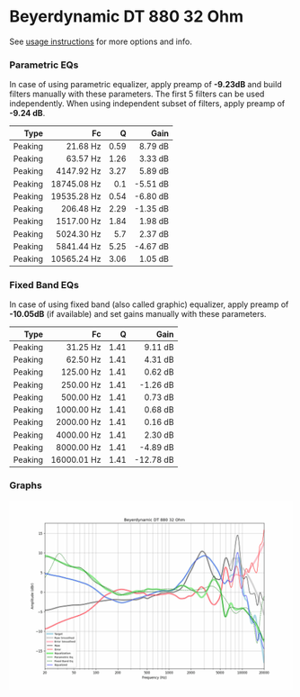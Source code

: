 # Beyerdynamic DT 880 32 Ohm
See [usage instructions](https://github.com/jaakkopasanen/AutoEq#usage) for more options and info.

### Parametric EQs
In case of using parametric equalizer, apply preamp of **-9.23dB** and build filters manually
with these parameters. The first 5 filters can be used independently.
When using independent subset of filters, apply preamp of **-9.24 dB**.

| Type    | Fc          |    Q | Gain     |
|--------:|------------:|-----:|---------:|
| Peaking | 21.68 Hz    | 0.59 | 8.79 dB  |
| Peaking | 63.57 Hz    | 1.26 | 3.33 dB  |
| Peaking | 4147.92 Hz  | 3.27 | 5.89 dB  |
| Peaking | 18745.08 Hz | 0.1  | -5.51 dB |
| Peaking | 19535.28 Hz | 0.54 | -6.80 dB |
| Peaking | 206.48 Hz   | 2.29 | -1.35 dB |
| Peaking | 1517.00 Hz  | 1.84 | 1.98 dB  |
| Peaking | 5024.30 Hz  | 5.7  | 2.37 dB  |
| Peaking | 5841.44 Hz  | 5.25 | -4.67 dB |
| Peaking | 10565.24 Hz | 3.06 | 1.05 dB  |

### Fixed Band EQs
In case of using fixed band (also called graphic) equalizer, apply preamp of **-10.05dB**
(if available) and set gains manually with these parameters.

| Type    | Fc          |    Q | Gain      |
|--------:|------------:|-----:|----------:|
| Peaking | 31.25 Hz    | 1.41 | 9.11 dB   |
| Peaking | 62.50 Hz    | 1.41 | 4.31 dB   |
| Peaking | 125.00 Hz   | 1.41 | 0.62 dB   |
| Peaking | 250.00 Hz   | 1.41 | -1.26 dB  |
| Peaking | 500.00 Hz   | 1.41 | 0.73 dB   |
| Peaking | 1000.00 Hz  | 1.41 | 0.68 dB   |
| Peaking | 2000.00 Hz  | 1.41 | 0.16 dB   |
| Peaking | 4000.00 Hz  | 1.41 | 2.30 dB   |
| Peaking | 8000.00 Hz  | 1.41 | -4.89 dB  |
| Peaking | 16000.01 Hz | 1.41 | -12.78 dB |

### Graphs
![](./Beyerdynamic%20DT%20880%2032%20Ohm.png)